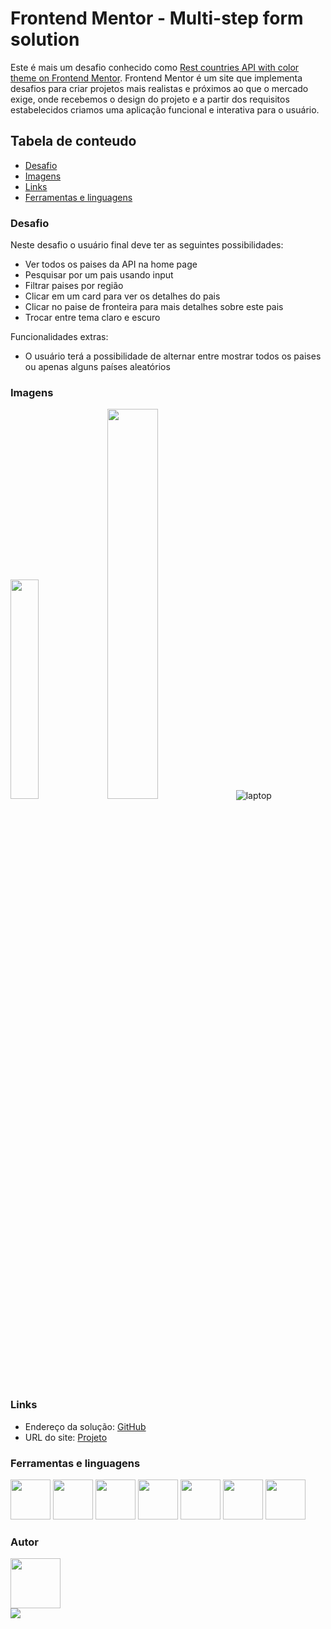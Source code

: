 # Frontend Mentor - Multi-step form solution

Este é mais um desafio conhecido como [Rest countries API with color theme on Frontend Mentor](https://www.frontendmentor.io/challenges/rest-countries-api-with-color-theme-switcher-5cacc469fec04111f7b848ca). Frontend Mentor é um site que implementa desafios para criar projetos mais realistas e próximos ao que o mercado exige, onde recebemos o design do projeto e a partir dos requisitos estabelecidos criamos uma aplicação funcional e interativa para o usuário.

## Tabela de conteudo
- [Desafio](#desafio)
- [Imagens](#imagens)
- [Links](#links)
- [Ferramentas e linguagens](#ferramentas-e-linguagens)

### Desafio

Neste desafio o usuário final deve ter as seguintes possibilidades:

- Ver todos os paises da API na home page
- Pesquisar por um pais usando input
- Filtrar paises por região
- Clicar em um card para ver os detalhes do pais
- Clicar no paise de fronteira para mais detalhes sobre este pais
- Trocar entre tema claro e escuro
 
 Funcionalidades extras:
 
 - O usuário terá a possibilidade de alternar entre mostrar todos os paises ou apenas alguns países aleatórios

### Imagens


<img width="30%" src="https://github.com/484Irgang/API_REST_Countries/assets/99806060/27d04556-a69f-41e7-ab3e-02c51bd8f7d4"></img>
<img width="40%" src="https://github.com/484Irgang/API_REST_Countries/assets/99806060/2791335e-0c40-4ec7-8a4e-1b22a84ba13a"></img>
![laptop](https://github.com/484Irgang/API_REST_Countries/assets/99806060/8c97cc17-ce61-452b-851f-37f27fe166d2)

### Links

- Endereço da solução: [GitHub](https://github.com/484Irgang/API_REST_Countries)
- URL do site: [Projeto](https://484irgang.github.io/API_REST_Countries/)

### Ferramentas e linguagens

<img width="64px" height="64px" src="https://github.com/484Irgang/Multi-steps-form/assets/99806060/55dc35e8-8e39-4767-809f-196f11aaadcb"></img>
<img width="64px" height="64px" src="https://github.com/484Irgang/Multi-steps-form/assets/99806060/e5cf2a34-cffd-4afd-9a6d-8c9d77dda48e"></img>
<img width="64px" height="64px" src="https://github.com/484Irgang/Multi-steps-form/assets/99806060/e7c14822-6e6a-4b7d-a4ba-ef81143340a5"></img>
<img width="64px" height="64px" src="https://github.com/484Irgang/Multi-steps-form/assets/99806060/fe96fc1d-5a52-46a6-98c9-f8bc4e55c510"></img>
<img width="64px" height="64px" src="https://github.com/484Irgang/Multi-steps-form/assets/99806060/8ec7aec4-b271-4f0d-b88c-c8e6ac53d246"></img>
<img width="64px" height="64px" src="https://github.com/484Irgang/API_REST_Countries/assets/99806060/88f6b742-de35-4ac8-b737-a8f3d24acb59"></img>
<img width="64px" height="64px" src="https://github.com/484Irgang/API_REST_Countries/assets/99806060/25e05b8a-a248-4dc2-a686-c952b2e613c4"></img>

### Autor

<p>
  <img width="80px" src="https://user-images.githubusercontent.com/99806060/222972461-307f2daa-5f89-433c-b544-a19ba6c8447d.png"/><br/>
  <a href="https://github.com/484Irgang"><img src="https://user-images.githubusercontent.com/99806060/222972502-6155517a-b48d-40de-9ab4-e345ee18f0c2.png"/></a>
</p>
